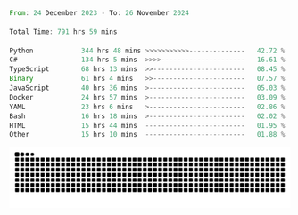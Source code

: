 <!--START_SECTION:waka-->

```rust
From: 24 December 2023 - To: 26 November 2024

Total Time: 791 hrs 59 mins

Python            344 hrs 48 mins >>>>>>>>>>>--------------   42.72 %
C#                134 hrs 5 mins  >>>>---------------------   16.61 %
TypeScript        68 hrs 13 mins  >>-----------------------   08.45 %
Binary            61 hrs 4 mins   >>-----------------------   07.57 %
JavaScript        40 hrs 36 mins  >------------------------   05.03 %
Docker            24 hrs 57 mins  >------------------------   03.09 %
YAML              23 hrs 6 mins   >------------------------   02.86 %
Bash              16 hrs 18 mins  >------------------------   02.02 %
HTML              15 hrs 44 mins  -------------------------   01.95 %
Other             15 hrs 10 mins  -------------------------   01.88 %
```

<!--END_SECTION:waka-->


<picture>
  <source media="(prefers-color-scheme: dark)" srcset="https://raw.githubusercontent.com/jeerawut97/jeerawut97/output/github-contribution-grid-snake.svg">
  <img alt="github contribution grid snake animation" src="https://raw.githubusercontent.com/jeerawut97/jeerawut97/output/github-contribution-grid-snake.svg">
</picture>
